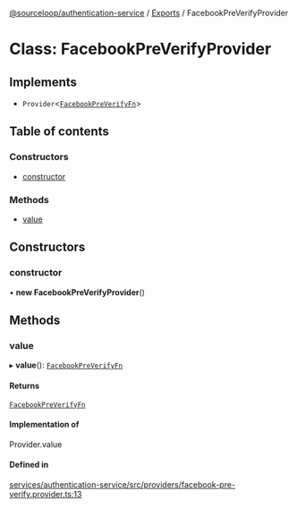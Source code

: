 [@sourceloop/authentication-service](../README.md) / [Exports](../modules.md) / FacebookPreVerifyProvider

# Class: FacebookPreVerifyProvider

## Implements

- `Provider`<[`FacebookPreVerifyFn`](../interfaces/FacebookPreVerifyFn.md)\>

## Table of contents

### Constructors

- [constructor](FacebookPreVerifyProvider.md#constructor)

### Methods

- [value](FacebookPreVerifyProvider.md#value)

## Constructors

### constructor

• **new FacebookPreVerifyProvider**()

## Methods

### value

▸ **value**(): [`FacebookPreVerifyFn`](../interfaces/FacebookPreVerifyFn.md)

#### Returns

[`FacebookPreVerifyFn`](../interfaces/FacebookPreVerifyFn.md)

#### Implementation of

Provider.value

#### Defined in

[services/authentication-service/src/providers/facebook-pre-verify.provider.ts:13](https://github.com/sourcefuse/loopback4-microservice-catalog/blob/a84fe677/services/authentication-service/src/providers/facebook-pre-verify.provider.ts#L13)
